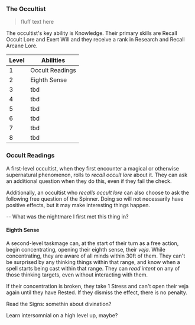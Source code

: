 ### The Occultist

> fluff text here

The occultist's key ability is Knowledge. Their primary skills are Recall Occult Lore and Exert Will and they receive a rank in Research and Recall Arcane Lore.

| Level | Abilities |
| ----- | --------- |
| 1 | Occult Readings |
| 2 | Eighth Sense |
| 3 | tbd |
| 4 | tbd |
| 5 | tbd |
| 6 | tbd |
| 7 | tbd |
| 8 | tbd |

### Occult Readings
A first-level occultist, when they first encounter a magical or otherwise supernatural phenomenon, rolls to _recall occult lore_ about it. They can ask an additional question when they do this, even if they fail the check.

Additionally, an occultist who _recalls occult lore_ can also choose to ask the following free question of the Spinner. Doing so will not necessarily have positive effects, but it may make interesting things happen.

-- What was the nightmare I first met this thing in?

#### Eighth Sense
A second-level taskmage can, at the start of their turn as a free action, begin concentrating, opening their eighth sense, their _veja_. While concentrating, they are aware of all minds within 30ft of them. They can't be surprised by any thinking things within that range, and know when a spell starts being cast within that range. They can _read intent_ on any of those thinking targets, even without interacting with them.

If their concentration is broken, they take 1 Stress and can't open their veja again until they have Rested. If they dismiss the effect, there is no penalty.

Read the Signs: somethin about divination? 

Learn intersomnial on a high level up, maybe?
